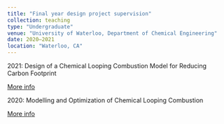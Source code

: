 ```yaml
---
title: "Final year design project supervision"
collection: teaching
type: "Undergraduate"
venue: "University of Waterloo, Department of Chemical Engineering"
date: 2020–2021
location: "Waterloo, CA"
---
```


2021: Design of a Chemical Looping Combustion Model for Reducing Carbon Footprint

[More info](https://www.eng.uwaterloo.ca/2021-capstone-design/chemical/participants-3/)

2020: Modelling and Optimization of Chemical Looping Combustion

[More info](https://uwaterloo.ca/capstone-design/2020-chemical-engineering-capstone-design-projects)


